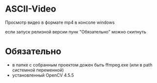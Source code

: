 # ASCII-Video
Просмотр видео в формате mp4 в консоле windows

если запуск релизной версии пунк "Обязательно" можно скипнуть
# Обязательно 
 - в папке с собранным проектом дожен быть ffmpeg.exe (или в path системной переменной)
 - установленный OpenCV 4.5.5
